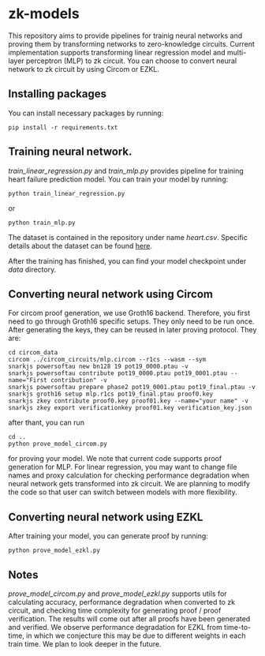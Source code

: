 # zk-models
This repository aims to provide pipelines for trainig neural networks and proving them by transforming networks to zero-knowledge circuits.
Current implementation supports transforming linear regression model and multi-layer perceptron (MLP) to zk circuit.
You can choose to convert neural network to zk circuit by using Circom or EZKL.

## Installing packages
You can install necessary packages by running:
```
pip install -r requirements.txt
```

## Training neural network.
*train_linear_regression.py* and *train_mlp.py* provides pipeline for training heart failure prediction model.
You can train your model by running:
```
python train_linear_regression.py
```
or
```
python train_mlp.py
```
The dataset is contained in the repository under name *heart.csv*. 
Specific details about the dataset can be found [here](https://www.kaggle.com/datasets/fedesoriano/heart-failure-prediction).

After the training has finished, you can find your model checkpoint under *data* directory.

## Converting neural network using Circom
For circom proof generation, we use Groth16 backend. Therefore, you first need to go through Groth16 specific setups.
They only need to be run once. After generating the keys, they can be reused in later proving protocol.
They are: 

```
cd circom_data
circom ../circom_circuits/mlp.circom --r1cs --wasm --sym
snarkjs powersoftau new bn128 19 pot19_0000.ptau -v
snarkjs powersoftau contribute pot19_0000.ptau pot19_0001.ptau --name="First contribution" -v
snarkjs powersoftau prepare phase2 pot19_0001.ptau pot19_final.ptau -v
snarkjs groth16 setup mlp.r1cs pot19_final.ptau proof0.key
snarkjs zkey contribute proof0.key proof01.key --name="your name" -v
snarkjs zkey export verificationkey proof01.key verification_key.json
```
after thant, you can run 
```
cd ..
python prove_model_circom.py
```
for proving your model. We note that current code supports proof generation for MLP. For linear regression, you may want to change file names and proxy calculation for checking performance degradation when neural network gets transformed into zk circuit. We are planning to modify the code so that user can switch between models with more flexibility. 

## Converting neural network using EZKL
After training your model, you can generate proof by running:
```
python prove_model_ezkl.py
```

## Notes
*prove_model_circom.py* and *prove_model_ezkl.py* supports utils for calculating accuracy, performance degradation when converted to zk circuit, and checking time complexity for generating proof / proof verification. The results will come out after all proofs have been generated and verified. We observe performance degradation for EZKL from time-to-time, in which we conjecture this may be due to different weights in each train time. We plan to look deeper in the future.

